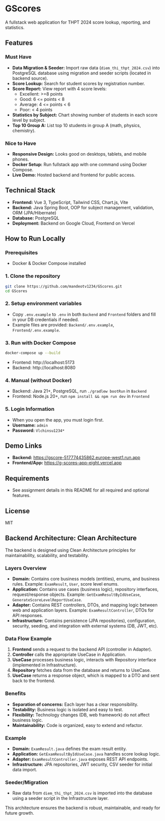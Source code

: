 # GScores

A fullstack web application for THPT 2024 score lookup, reporting, and statistics.

## Features

### Must Have
- **Data Migration & Seeder:** Import raw data (`diem_thi_thpt_2024.csv`) into PostgreSQL database using migration and seeder scripts (located in backend source).
- **Score Lookup:** Search for student scores by registration number.
- **Score Report:** View report with 4 score levels:
  - Excellent: >=8 points
  - Good: 6 <= points < 8
  - Average: 4 <= points < 6
  - Poor: < 4 points
- **Statistics by Subject:** Chart showing number of students in each score level by subject.
- **Top 10 Group A:** List top 10 students in group A (math, physics, chemistry).

### Nice to Have
- **Responsive Design:** Looks good on desktops, tablets, and mobile phones.
- **Docker Setup:** Run fullstack app with one command using Docker Compose.
- **Live Demo:** Hosted backend and frontend for public access.

## Technical Stack
- **Frontend:** Vue 3, TypeScript, Tailwind CSS, Chart.js, Vite
- **Backend:** Java Spring Boot, OOP for subject management, validation, ORM (JPA/Hibernate)
- **Database:** PostgreSQL
- **Deployment:** Backend on Google Cloud, Frontend on Vercel

## How to Run Locally

### Prerequisites
- Docker & Docker Compose installed

### 1. Clone the repository
```sh
git clone https://github.com/mandeotv1234/GScores.git
cd GScores
```

### 2. Setup environment variables
- Copy `.env.example` to `.env` in both `Backend` and `Frontend` folders and fill in your DB credentials if needed.
- Example files are provided: `Backend/.env.example`, `Frontend/.env.example`.

### 3. Run with Docker Compose
```sh
docker-compose up --build
```
- Frontend: http://localhost:5173
- Backend: http://localhost:8080

### 4. Manual (without Docker)
- Backend: Java 21+, PostgreSQL, run `./gradlew bootRun` in `Backend`
- Frontend: Node.js 20+, run `npm install && npm run dev` in `Frontend`

### 5. Login Information
- When you open the app, you must login first.
- **Username:** `admin`
- **Password:** `Vlchinsu1234*`

## Demo Links
- **Backend:** https://gscore-517774435862.europe-west1.run.app
- **Frontend/App:** https://g-scores-app-eight.vercel.app

## Requirements
- See assignment details in this README for all required and optional features.

## License
MIT

## Backend Architecture: Clean Architecture

The backend is designed using Clean Architecture principles for maintainability, scalability, and testability.

### Layers Overview
- **Domain:** Contains core business models (entities), enums, and business rules. Example: `ExamResult`, `User`, score level enums.
- **Application:** Contains use cases (business logic), repository interfaces, request/response objects. Example: `GetExamResultByIdUseCase`, `GenerateScoreLevelReportUseCase`.
- **Adapter:** Contains REST controllers, DTOs, and mapping logic between web and application layers. Example: `ExamResultController`, DTOs for API responses.
- **Infrastructure:** Contains persistence (JPA repositories), configuration, security, seeding, and integration with external systems (DB, JWT, etc).

### Data Flow Example
1. **Frontend** sends a request to the backend API (controller in Adapter).
2. **Controller** calls the appropriate UseCase in Application.
3. **UseCase** processes business logic, interacts with Repository interface (implemented in Infrastructure).
4. **Repository** fetches data from the database and returns to UseCase.
5. **UseCase** returns a response object, which is mapped to a DTO and sent back to the frontend.

### Benefits
- **Separation of concerns:** Each layer has a clear responsibility.
- **Testability:** Business logic is isolated and easy to test.
- **Flexibility:** Technology changes (DB, web framework) do not affect business logic.
- **Maintainability:** Code is organized, easy to extend and refactor.

### Example
- **Domain:** `ExamResult.java` defines the exam result entity.
- **Application:** `GetExamResultByIdUseCase.java` handles score lookup logic.
- **Adapter:** `ExamResultController.java` exposes REST API endpoints.
- **Infrastructure:** JPA repositories, JWT security, CSV seeder for initial data import.

### Seeder/Migration
- Raw data from `diem_thi_thpt_2024.csv` is imported into the database using a seeder script in the Infrastructure layer.

This architecture ensures the backend is robust, maintainable, and ready for future growth.
